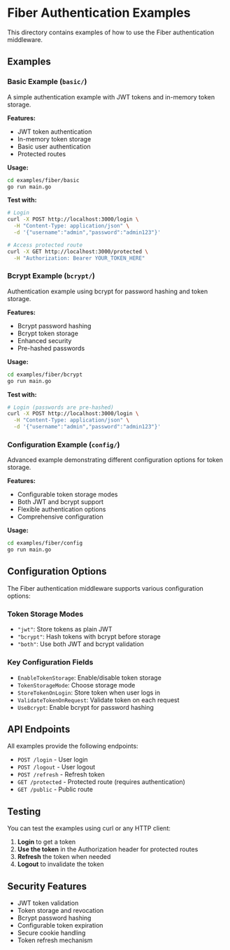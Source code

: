 # Fiber Authentication Examples

This directory contains examples of how to use the Fiber authentication middleware.

## Examples

### Basic Example (`basic/`)
A simple authentication example with JWT tokens and in-memory token storage.

**Features:**
- JWT token authentication
- In-memory token storage
- Basic user authentication
- Protected routes

**Usage:**
```bash
cd examples/fiber/basic
go run main.go
```

**Test with:**
```bash
# Login
curl -X POST http://localhost:3000/login \
  -H "Content-Type: application/json" \
  -d '{"username":"admin","password":"admin123"}'

# Access protected route
curl -X GET http://localhost:3000/protected \
  -H "Authorization: Bearer YOUR_TOKEN_HERE"
```

### Bcrypt Example (`bcrypt/`)
Authentication example using bcrypt for password hashing and token storage.

**Features:**
- Bcrypt password hashing
- Bcrypt token storage
- Enhanced security
- Pre-hashed passwords

**Usage:**
```bash
cd examples/fiber/bcrypt
go run main.go
```

**Test with:**
```bash
# Login (passwords are pre-hashed)
curl -X POST http://localhost:3000/login \
  -H "Content-Type: application/json" \
  -d '{"username":"admin","password":"admin123"}'
```

### Configuration Example (`config/`)
Advanced example demonstrating different configuration options for token storage.

**Features:**
- Configurable token storage modes
- Both JWT and bcrypt support
- Flexible authentication options
- Comprehensive configuration

**Usage:**
```bash
cd examples/fiber/config
go run main.go
```

## Configuration Options

The Fiber authentication middleware supports various configuration options:

### Token Storage Modes
- `"jwt"`: Store tokens as plain JWT
- `"bcrypt"`: Hash tokens with bcrypt before storage
- `"both"`: Use both JWT and bcrypt validation

### Key Configuration Fields
- `EnableTokenStorage`: Enable/disable token storage
- `TokenStorageMode`: Choose storage mode
- `StoreTokenOnLogin`: Store token when user logs in
- `ValidateTokenOnRequest`: Validate token on each request
- `UseBcrypt`: Enable bcrypt for password hashing

## API Endpoints

All examples provide the following endpoints:

- `POST /login` - User login
- `POST /logout` - User logout
- `POST /refresh` - Refresh token
- `GET /protected` - Protected route (requires authentication)
- `GET /public` - Public route

## Testing

You can test the examples using curl or any HTTP client:

1. **Login** to get a token
2. **Use the token** in the Authorization header for protected routes
3. **Refresh** the token when needed
4. **Logout** to invalidate the token

## Security Features

- JWT token validation
- Token storage and revocation
- Bcrypt password hashing
- Configurable token expiration
- Secure cookie handling
- Token refresh mechanism 